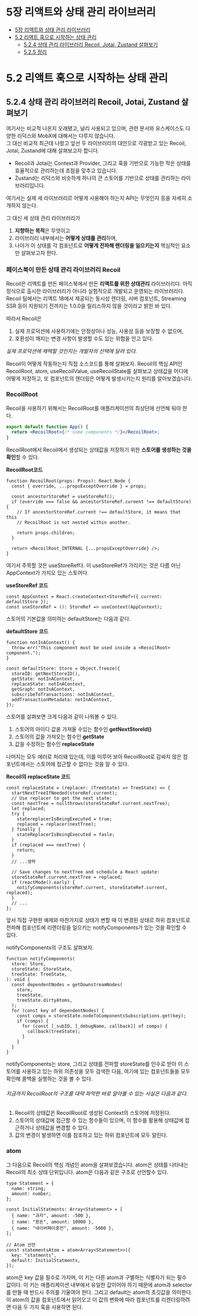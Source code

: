# 5장 리액트와 상태 관리 라이브러리

- [5장 리액트와 상태 관리 라이브러리](#5장-리액트와-상태-관리-라이브러리)
- [5.2 리액트 훅으로 시작하는 상태 관리](#52-리액트-훅으로-시작하는-상태-관리)
  - [5.2.4 상태 관리 라이브러리 Recoil, Jotai, Zustand 살펴보기](#524-상태-관리-라이브러리-recoil-jotai-zustand-살펴보기)
  - [5.2.5 정리](#525-정리)

# 5.2 리액트 훅으로 시작하는 상태 관리

## 5.2.4 상태 관리 라이브러리 Recoil, Jotai, Zustand 살펴보기

여기서는 비교적 나온지 오래됐고, 널리 사용되고 있으며, 관련 문서와 유스케이스도 다양한 리덕스와 MobX에 대해서는 다루지 않습니다.<br/>
그 대신 비교적 최근데 나왔고 앞선 두 라이브러리의 대안으로 각광받고 있는 Recoil, Jotai, Zustand에 대해 살펴보고자 합니다.

- Recoil과 Jotai는 Context과 Provider, 그리고 훅을 기반으로 가능한 작은 상태를 효율적으로 관리하는데 초점을 맞추고 있습니다.
- Zustand는 리덕스와 비슷하게 하나의 큰 스토어를 기반으로 상태를 관리하는 라이브러리입니다.

여기서는 실제 세 라이브러리르 어떻게 사용해야 하는지 API는 무엇인지 등을 자세히 소개하지 않는다.

그 대신 세 상태 관리 라이브러리가

1. **지향하는 목적**은 무엇이고
2. 라이브러리 내부에서는 **어떻게 상태를 관리**하며,
3. 나아가 이 상태를 각 컴포넌트로 **어떻게 전파해 렌더링을 일으키는지** 핵심적인 요소만 살펴보고자 한다.

### 페이스북이 만든 상태 관리 라이브러리 Recoil

Recoil은 리액트를 만든 페이스북에서 만든 **리액트를 위한 상태관리** 라이브러리다.
아직 정식으로 출시한 라이브러리가 아니라 실험적으로 개발되고 운영되는 라이브러리다.
Recoil 팀에서는 리액트 18에서 제공되는 동시성 렌더링, 서버 컴포넌트, Streaming SSR 등이 지원되기 전까지는 1.0.0을 릴리스하지 않을 것이라고 밝힌 바 있다.

따라서 Recoil은

1. 실제 프로덕션에 사용하기에는 안정성이나 성능, 사용성 등을 보장할 수 없으며,
2. 호환성이 깨지는 변경 사항이 발생할 수도 있는 위험을 안고 있다.

_실제 프로덕션에 채택할 것인지는 개발자의 선택에 달려 있다._

Recoil이 어떻게 작동하는지 직접 소스코드를 통해 살펴보자.
Recoil의 핵심 API인 RecoilRoot, atom, useRecoilValue, useRecoilState를 살펴보고 상태값을 어디에 어떻게 저장하고, 또 컴포넌트의 렌더링은 어떻게 발생시키는지 원리를 알아보겠습니다.

### RecoilRoot

Recoil을 사용하기 위해서는 RecoilRoot를 애플리케이션의 최상단에 선언해 둬야 한다.

```jsx
export default function App() {
  return <RecoilRoot>{/* some components */}</RecoilRoot>;
}
```

RecoilRoot에서 Recoil에서 생성되는 상태값을 저장하기 위한 **스토어를 생성하는 것을 확인**할 수 있다.

**RecoilRoot코드**

```tsx
function RecoilRoot(props: Props): React.Node {
  const { override, ...propsExceptOverride } = props;

  const ancestorStoreRef = useStoreRef();
  if (override === false && ancestorStoreRef.cureent !== defaultStore) {
    // If ancestorStoreRef.current !== defaultStore, it means that this
    // RecoilRoot is not nested within another.

    return props.children;
  }

  return <RecoilRoot_INTERNAL {...propsExceptOverride} />;
}
```

여기서 주목할 것은 useStoreRef다.
이 useStoreRef가 가리키는 것은 다름 아닌 AppContext가 가지오 있는 스토어다.

**useStoreRef 코드**

```tsx
const AppContext = React.createContext<StoreRef>({ current: defaultStore });
const useStoreRef = (): StoreRef => useContext(AppContext);
```

스토어의 기본값을 의미하는 defaultStore는 다음과 같다.

**defaultStore 코드**

```tsx
function notInAContext() {
  throw err("This component must be used inside a <RecoilRoot> component.");
}

const defaultStore: Store = Object.freeze({
  storeID: getNextStoreID(),
  getState: notInAContext,
  replaceState: notInAContext,
  getGraph: notInAContext,
  subscribeToTransactions: notInAContext,
  addTransactionMetadata: notInAContext,
});
```

스토어를 살펴보면 크게 다음과 같이 나워볼 수 있다.

1. 스토어의 아이디 값을 가져올 수있는 함수인 **getNextStoreId()**
1. 스토어의 값을 가져오는 함수인 **getState**
1. 값을 수정하는 함수인 **replaceState**

나머지는 모두 에러로 처리돼 있는데, 이를 미루어 보아 RecoilRoot로 감싸지 않은 컴포넌트에서는 스토어에 접근할 수 없다는 것을 알 수 있다.

**Recoil의 replaceState 코드**

```tsx
const replaceState = (replacer: (TreeState) => TreeState) => {
  startNextTreeIfNeeded(storeRef.current);
  // Use replacer to get the next state:
  const nextTree = nullthrows(storeStateRef.current.nextTree);
  let replaced;
  try {
    statereplacerIsBeingExecuted = true;
    replaced = replacer(nextTree);
  } finally {
    stateReplacerIsBeingExecuted = fasle;
  }
  if (replaced === nextTree) {
    return;
  }
  // ...생략

  // Save changes to nextTree and schedule a React update:
  storeStateRef.current.nextTree = replaced;
  if (reactMode().early) {
    notifyComponents(storeRef.current, storeStateRef.current, replaced);
  }
  // ...
};
```

앞서 직접 구현한 예제와 마찬가지로 상태가 변할 때 이 변경된 상태르 하위 컴포넌트로 전파해 컴포넌트에 리렌더링을 일으키는 notifyComponents가 있는 것을 확인할 수 있다.

notifyComponents의 구조도 살펴보자.

```tsx
function notifyComponents(
  store: Store,
  storeState: StoreState,
  treeState: TreeState,
): void {
  const dependentNodes = getDownstreamNodes(
    store,
    treeState,
    treeState.dirtyAtoms,
  );
  for (const key of dependentNodes) {
    const comps = storeState.nodeToComponentsSubscriptions.get(key);
    if (comps) {
      for (const [_subID, [_debugName, callback]] of comps) {
        callback(treeState);
      }
    }
  }
}
```

notifyComponents는 store, 그리고 상태를 전파할 storeState를 인수로 받아 이 스토어를 사용하고 있는 하위 의존성을 모두 검색한 다음, 여기에 있는 컴포넌트들을 모두 확인해 콜백을 실행하는 것을 볼 수 있다.

###### 지금까지 RecoilRoot의 구조를 대략 파악한 바로 알아볼 수 있는 사실은 다음과 같다.

1. Recoil의 상태값은 RecoilRoot로 생성된 Context의 스토어에 저장된다.
1. 스토어의 상태값에 접근할 수 있는 함수들이 있으며, 이 함수를 활용해 상태값에 접근하거나 상태값을 변경할 수 있다.
1. 값의 변경이 발생하면 이를 참조하고 있는 하위 컴포넌트에 모두 알린다.

### atom

그 다음으로 Recoil의 핵심 개념인 atom을 살펴보겠습니다.
atom은 상태를 나타내는 Recoil의 최소 상태 단위입니다. atom은 다음과 같은 구조로 선언할수 있다.

```tsx
type Statement = {
  name: string;
  amount: number;
};

const InitialStatments: Array<Statement> = [
  { name: "과자", amount: -500 },
  { name: "용돈", amount: 10000 },
  { name: "네이버페이충전", amount: -5000 },
];

// Atom 선언
const statementsAtom = atom<Array<Statement>>({
  key: "statments",
  default: InitialStatments,
});
```

atom은 key 값을 필수로 가지며, 이 키는 다른 atom과 구별하는 식별자가 되는 필수 값이다.
이 키는 애플리케이션 내부에서 유일한 값이어야 하기 때문에 atom과 selector를 만들 때 반드시 주의를 기울여야 한다.
그리고 default는 atom의 초깃값을 의미한다.
이 atom의 값을 컴포넌트에서 읽어오고 이 값의 변화에 따라 컴포넌트를 리렌더링하려면 다음 두 가지 훅을 사용하면 된다.
